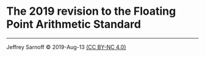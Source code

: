 # The 2019 revision to the Floating Point Arithmetic Standard

----

Jeffrey Sarnoff © 2019-Aug-13  [(CC BY-NC 4.0)](https://creativecommons.org/licenses/by-nc/4.0/)

